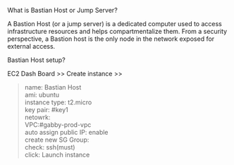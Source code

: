 What is Bastian Host or Jump Server?  

A Bastion Host (or a jump server) is a dedicated computer used to access infrastructure resources and helps compartmentalize them. From a security perspective, a Bastion host is the only node in the network exposed for external access.    

Bastian Host setup?  
  
EC2 Dash Board >> Create instance >>   
> name: Bastian Host  
  ami: ubuntu  
  instance type: t2.micro  
  key pair: #key1  
  netowrk:  
  > VPC:#gabby-prod-vpc   
    auto assign public IP: enable  
    create new SG Group:   
      check: ssh(must)  
  click: Launch instance  
